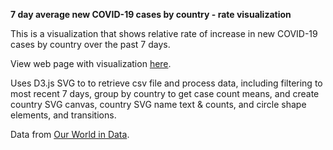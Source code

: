 **7 day average new COVID-19 cases by country - rate visualization**

This is a visualization that shows relative rate of increase in new COVID-19 cases by country over the past 7 days.

View web page with visualization <a href="https://sitrucp.github.io/covid_rate/" target="_blank">here</a>.

Uses D3.js SVG to to retrieve csv file and process data, including filtering to most recent 7 days, group by country to get case count means, and create country SVG canvas, country SVG name text & counts, and circle shape elements, and transitions.

Data from <a href="https://ourworldindata.org/covid-cases" target="_blank">Our World in Data</a>.